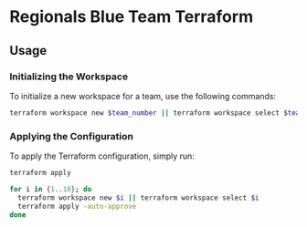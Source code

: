 # Regionals Blue Team Terraform

## Usage

### Initializing the Workspace
To initialize a new workspace for a team, use the following commands:

```bash
terraform workspace new $team_number || terraform workspace select $team_number
```

### Applying the Configuration

To apply the Terraform configuration, simply run:
```bash
terraform apply
```

```bash
for i in {1..10}; do
  terraform workspace new $i || terraform workspace select $i
  terraform apply -auto-approve
done
```
